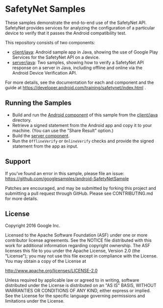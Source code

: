 SafetyNet Samples
===================================

These samples demonstrate the end-to-end use of the SafetyNet API.
SafetyNet provides services for analyzing the configuration of a particular device to verify that it passes the Android compatibility test.

This repository consists of two components:

* [client/java](client/java/SafetyNetSample): Android sample app in Java, showing the use of Google Play Services for the SafetyNet API on a device.
* [server/java](server/java): Two samples, showing how to verify a SafetyNet API response on a server in Java, including offline and online via the Android Device Verification API.

For more details, see the documentation for each and component and the guide at https://developer.android.com/training/safetynet/index.html .


Running the Samples
------------------
* Build and run the [Android component](client/java/SafetyNetSample) of this sample from the  [client/java](client/java) directory.
* Retrieve a signed statement from the Android app and copy it to your machine. (You can use the "Share Result" option.)
* Build the [server component](server/java).
* Run the `OfflineVerify` or `OnlineVerify` checks and provide the signed statement from the app as input.


Support
-------

If you've found an error in this sample, please file an issue:
https://github.com/googlesamples/android-SafetyNetSample

Patches are encouraged, and may be submitted by forking this project and
submitting a pull request through GitHub. Please see CONTRIBUTING.md for more details.

License
-------

Copyright 2016 Google Inc.

Licensed to the Apache Software Foundation (ASF) under one or more contributor
license agreements.  See the NOTICE file distributed with this work for
additional information regarding copyright ownership.  The ASF licenses this
file to you under the Apache License, Version 2.0 (the "License"); you may not
use this file except in compliance with the License.  You may obtain a copy of
the License at

http://www.apache.org/licenses/LICENSE-2.0

Unless required by applicable law or agreed to in writing, software
distributed under the License is distributed on an "AS IS" BASIS, WITHOUT
WARRANTIES OR CONDITIONS OF ANY KIND, either express or implied.  See the
License for the specific language governing permissions and limitations under
the License.
